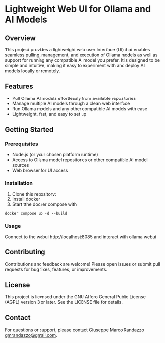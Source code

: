 # Lightweight Web UI for Ollama and AI Models

## Overview
This project provides a lightweight web user interface (UI) that enables seamless pulling, management, and execution of Ollama models as well as support for running any compatible AI model you prefer. It is designed to be simple and intuitive, making it easy to experiment with and deploy AI models locally or remotely.

## Features
- Pull Ollama AI models effortlessly from available repositories
- Manage multiple AI models through a clean web interface
- Run Ollama models and any other compatible AI models with ease
- Lightweight, fast, and easy to set up

## Getting Started

### Prerequisites
- Node.js (or your chosen platform runtime)
- Access to Ollama model repositories or other compatible AI model sources
- Web browser for UI access

### Installation
1. Clone this repository:
2. Install docker
3. Start tthe docker compose with
```
docker compose up -d --build
```

### Usage
Connect to the webui http://localhost:8085 and interact with ollama webui


## Contributing
Contributions and feedback are welcome! Please open issues or submit pull requests for bug fixes, features, or improvements.

## License
This project is licensed under the GNU Affero General Public License (AGPL) version 3 or later. See the LICENSE file for details.


## Contact
For questions or support, please contact Giuseppe Marco Randazzo <gmrandazzo@gmail.com>.

